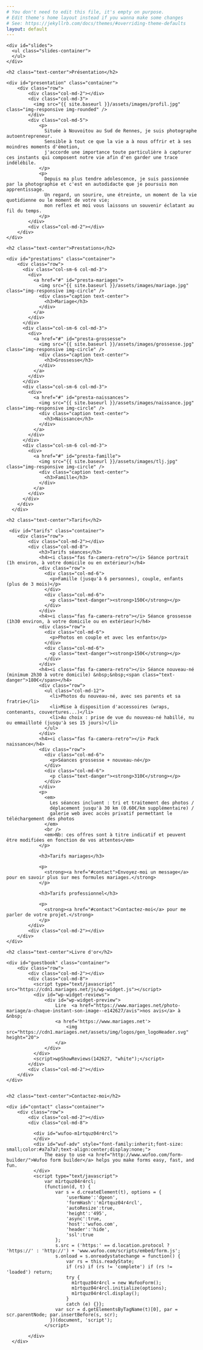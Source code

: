 ```yaml
---
# You don't need to edit this file, it's empty on purpose.
# Edit theme's home layout instead if you wanna make some changes
# See: https://jekyllrb.com/docs/themes/#overriding-theme-defaults
layout: default
---
```


<div>
    <div class="loading-container">
        <div class="pulse"></div>
    </div>

    <div id="slides">
      <ul class="slides-container">
      </ul>
    </div>

    <h2 class="text-center">Présentation</h2>

    <div id="presentation" class="container">
        <div class="row">
            <div class="col-md-2"></div>
            <div class="col-md-3">
              <img src="{{ site.baseurl }}/assets/images/profil.jpg" class="img-responsive img-rounded" />
            </div>
            <div class="col-md-5">
                <p>
                  Située à Nouvoitou au Sud de Rennes, je suis photographe autoentrepreneur.
                  Sensible à tout ce que la vie a à nous offrir et à ses moindres moments d'émotion,
                  j'accorde une importance toute particulière à capturer ces instants qui composent notre vie afin d'en garder une trace indélébile.
                </p>
                <p>
                  Depuis ma plus tendre adolescence, je suis passionnée par la photographie et c'est en autodidacte que je poursuis mon apprentissage.
                  Un regard, un sourire, une étreinte, un moment de la vie quotidienne ou le moment de votre vie;
                  mon reflex et moi vous laissons un souvenir éclatant au fil du temps.
                </p>
            </div>
            <div class="col-md-2"></div>
        </div>
    </div>

    <h2 class="text-center">Prestations</h2>

    <div id="prestations" class="container">
        <div class="row">
          <div class="col-sm-6 col-md-3">
            <div>
              <a href="#" id="presta-mariages">
                <img src="{{ site.baseurl }}/assets/images/mariage.jpg" class="img-responsive img-circle" />
                <div class="caption text-center">
                  <h3>Mariage</h3>
                </div>
              </a>
            </div>
          </div>
          <div class="col-sm-6 col-md-3">
            <div>
              <a href="#" id="presta-grossesse">
                <img src="{{ site.baseurl }}/assets/images/grossesse.jpg" class="img-responsive img-circle" />
                <div class="caption text-center">
                  <h3>Grossesse</h3>
                </div>
              </a>
            </div>
          </div>
          <div class="col-sm-6 col-md-3">
            <div>
              <a href="#" id="presta-naissances">
                <img src="{{ site.baseurl }}/assets/images/naissance.jpg" class="img-responsive img-circle" />
                <div class="caption text-center">
                  <h3>Naissance</h3>
                </div>
              </a>
            </div>
          </div>
          <div class="col-sm-6 col-md-3">
            <div>
              <a href="#" id="presta-famille">
                <img src="{{ site.baseurl }}/assets/images/tlj.jpg" class="img-responsive img-circle" />
                <div class="caption text-center">
                  <h3>Famille</h3>
                </div>
              </a>
            </div>
          </div>
        </div>
      </div>

    <h2 class="text-center">Tarifs</h2>

     <div id="tarifs" class="container">
        <div class="row">
            <div class="col-md-2"></div>
            <div class="col-md-8">
                <h3>Tarifs séances</h3>
                <h4><i class="fas fa-camera-retro"></i> Séance portrait (1h environ, à votre domicile ou en extérieur)</h4>
                <div class="row">
                  <div class="col-md-6">
                    <p>Famille (jusqu'à 6 personnes), couple, enfants (plus de 3 mois)</p>
                  </div>
                  <div class="col-md-6">
                    <p class="text-danger"><strong>150€</strong></p>
                  </div>
                </div>
                <h4><i class="fas fa-camera-retro"></i> Séance grossesse (1h30 environ, à votre domicile ou en extérieur)</h4>
                <div class="row">
                  <div class="col-md-6">
                    <p>Photos en couple et avec les enfants</p>
                  </div>
                  <div class="col-md-6">
                    <p class="text-danger"><strong>150€</strong></p>
                  </div>
                </div>
                <h4><i class="fas fa-camera-retro"></i> Séance nouveau-né (minimum 2h30 à votre domicile) &nbsp;&nbsp;<span class="text-danger">180€</span></h4>
                <div class="row">
                  <ul class="col-md-12">
                    <li>Photos du nouveau-né, avec ses parents et sa fratrie</li>
                    <li>Mise à disposition d'accessoires (wraps, contenants, couvertures...)</li>
                    <li>Au choix : prise de vue du nouveau-né habillé, nu ou emmailloté (jusqu'à ses 15 jours)</li>
                  </ul>
                </div>
                <h4><i class="fas fa-camera-retro"></i> Pack naissance</h4>
                <div class="row">
                  <div class="col-md-6">
                    <p>Séances grossesse + nouveau-né</p>
                  </div>
                  <div class="col-md-6">
                    <p class="text-danger"><strong>310€</strong></p>
                  </div>
                </div>
                <p>
                  <em>
                    Les séances incluent : tri et traitement des photos /
                    déplacement jusqu'à 30 km (0.60€/km supplémentaire) /
                    galerie web avec accès privatif permettant le téléchargement des photos
                  </em>
                  <br />
                  <em>Nb: ces offres sont à titre indicatif et peuvent être modifiées en fonction de vos attentes</em>
                </p>

                <h3>Tarifs mariages</h3>
                
                <p>
                  <strong><a href="#contact">Envoyez-moi un message</a> pour en savoir plus sur mes formules mariages.</strong>
                </p>

                <h3>Tarifs professionnel</h3>
                
                <p>
                  <strong><a href="#contact">Contactez-moi</a> pour me parler de votre projet.</strong>
                </p>
            </div>
            <div class="col-md-2"></div>
        </div>
    </div>

    <h2 class="text-center">Livre d'or</h2>

    <div id="guestbook" class="container">
        <div class="row">
            <div class="col-md-2"></div>
            <div class="col-md-8">
              <script type="text/javascript" src="https://cdn1.mariages.net/js/wp-widget.js"></script>
              <div id="wp-widget-reviews">
                  <div id="wp-widget-preview">
                      Lire  <a href="https://www.mariages.net/photo-mariage/a-chaque-instant-son-image--e142627/avis">nos avis</a> à &nbsp;
                      <a href='https://www.mariages.net'>
                          <img src="https://cdn1.mariages.net/assets/img/logos/gen_logoHeader.svg" height="20">
                      </a>
                  </div>
              </div>
              <script>wpShowReviews(142627, "white");</script>
            </div>
            <div class="col-md-2"></div>
        </div>
    </div>


    <h2 class="text-center">Contactez-moi</h2>

    <div id="contact" class="container">
        <div class="row">
            <div class="col-md-2"></div>
            <div class="col-md-8">

              <div id="wufoo-m1rtquz04r4rcl">
              </div>
              <div id="wuf-adv" style="font-family:inherit;font-size: small;color:#a7a7a7;text-align:center;display:none;">
                  The easy to use <a href="http://www.wufoo.com/form-builder/">Wufoo form builder</a> helps you make forms easy, fast, and fun.
              </div>
              <script type="text/javascript">
                  var m1rtquz04r4rcl;
                  (function(d, t) {
                      var s = d.createElement(t), options = {
                          'userName':'dgeon',
                          'formHash':'m1rtquz04r4rcl',
                          'autoResize':true,
                          'height':'495',
                          'async':true,
                          'host':'wufoo.com',
                          'header':'hide',
                          'ssl':true
                      };
                      s.src = ('https:' == d.location.protocol ? 'https://' : 'http://') + 'www.wufoo.com/scripts/embed/form.js';
                      s.onload = s.onreadystatechange = function() {
                          var rs = this.readyState;
                          if (rs) if (rs != 'complete') if (rs != 'loaded') return;
                          try {
                            m1rtquz04r4rcl = new WufooForm();
                            m1rtquz04r4rcl.initialize(options);
                            m1rtquz04r4rcl.display();
                          }
                          catch (e) {}};
                      var scr = d.getElementsByTagName(t)[0], par = scr.parentNode; par.insertBefore(s, scr);
                    })(document, 'script');
                  </script>

            </div>
      </div>
  </div>

</div>
